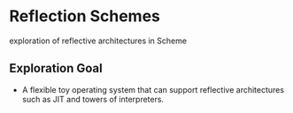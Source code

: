 # Reflection Schemes

exploration of reflective architectures in Scheme

## Exploration Goal

- A flexible toy operating system that can support reflective
  architectures such as JIT and towers of interpreters.
